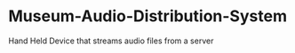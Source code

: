 Museum-Audio-Distribution-System
================================
Hand Held Device that streams audio files from a server
